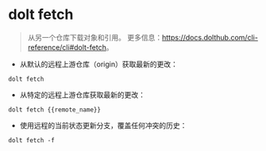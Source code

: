 # dolt fetch

> 从另一个仓库下载对象和引用。
> 更多信息：<https://docs.dolthub.com/cli-reference/cli#dolt-fetch>。

- 从默认的远程上游仓库（origin）获取最新的更改：

`dolt fetch`

- 从特定的远程上游仓库获取最新的更改：

`dolt fetch {{remote_name}}`

- 使用远程的当前状态更新分支，覆盖任何冲突的历史：

`dolt fetch -f`